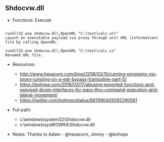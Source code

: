 ## Shdocvw.dll
* Functions: Execute
```

rundll32.exe shdocvw.dll,OpenURL "C:\test\calc.url"
Launch an executable payload via proxy through a(n) URL (information) file by calling OpenURL.

rundll32.exe shdocvw.dll,OpenURL "C:\test\calc.zz"
Renamed URL file.
```
   
* Resources:   
  * http://www.hexacorn.com/blog/2018/03/15/running-programs-via-proxy-jumping-on-a-edr-bypass-trampoline-part-5/
  * https://bohops.com/2018/03/17/abusing-exported-functions-and-exposed-dcom-interfaces-for-pass-thru-command-execution-and-lateral-movement/
  * https://twitter.com/bohops/status/997690405092290561
   
* Full path:   
  * c:\windows\system32\Shdocvw.dll
  * c:\windows\sysWOW64\Shdocvw.dll
   
* Notes: Thanks to Adam - @hexacorn, Jimmy - @bohops  
   
